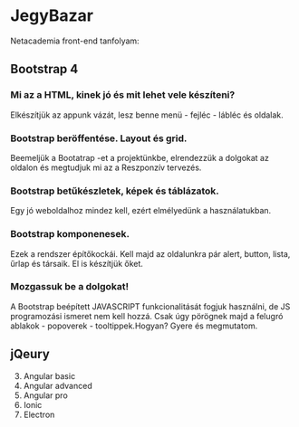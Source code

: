 # JegyBazar

Netacademia front-end tanfolyam:

## Bootstrap 4

   ### Mi az a HTML, kinek jó és mit lehet vele készíteni?
 Elkészítjük az appunk vázát, lesz benne menü - fejléc - lábléc és oldalak.

   ### Bootstrap beröffentése. Layout és grid.
Beemeljük a Bootatrap -et a projektünkbe, elrendezzük a dolgokat az oldalon és megtudjuk mi az a Reszponzív tervezés.

   ### Bootstrap betűkészletek, képek és táblázatok.
Egy jó weboldalhoz mindez kell, ezért elmélyedünk a használatukban.

   ### Bootstrap komponenesek.
Ezek a rendszer építőkockái. Kell majd az oldalunkra pár alert, button, lista, űrlap és társaik. El is készítjük őket.

   ### Mozgassuk be a dolgokat!
A Bootstrap beépített JAVASCRIPT funkcionalitását fogjuk használni, de JS programozási ismeret nem kell hozzá. Csak úgy pörögnek majd a felugró ablakok - popoverek - tooltippek.Hogyan? Gyere és megmutatom.

## jQeury
3. Angular basic
4. Angular advanced
5. Angular pro
6. Ionic
7. Electron
